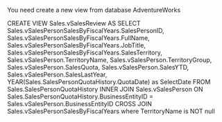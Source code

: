 You need create a new view from database AdventureWorks

CREATE VIEW Sales.vSalesReview 
AS
SELECT Sales.vSalesPersonSalesByFiscalYears.SalesPersonID, Sales.vSalesPersonSalesByFiscalYears.FullName, Sales.vSalesPersonSalesByFiscalYears.JobTitle, Sales.vSalesPersonSalesByFiscalYears.SalesTerritory, 
Sales.vSalesPerson.TerritoryName, Sales.vSalesPerson.TerritoryGroup, Sales.vSalesPerson.SalesQuota, Sales.vSalesPerson.SalesYTD, Sales.vSalesPerson.SalesLastYear, YEAR(Sales.SalesPersonQuotaHistory.QuotaDate) as SelectDate
FROM Sales.SalesPersonQuotaHistory INNER JOIN
Sales.vSalesPerson ON Sales.SalesPersonQuotaHistory.BusinessEntityID = Sales.vSalesPerson.BusinessEntityID CROSS JOIN
Sales.vSalesPersonSalesByFiscalYears where TerritoryName is NOT null
